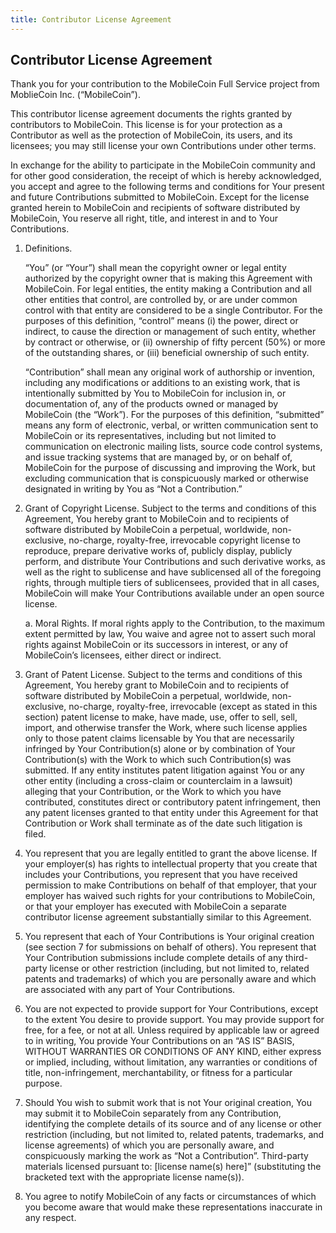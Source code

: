 ```yaml
---
title: Contributor License Agreement
---
```


## Contributor License Agreement

Thank you for your contribution to the MobileCoin Full Service project from MoblieCoin Inc. (“MobileCoin”).

This contributor license agreement documents the rights granted by contributors to MobileCoin. This license is for your protection as a Contributor as well as the protection of MobileCoin, its users, and its licensees; you may still license your 
own Contributions under other terms.

In exchange for the ability to participate in the MobileCoin community and for other good consideration, the receipt of which is hereby acknowledged, you accept and agree to the following terms and conditions for Your present and future Contributions submitted to MobileCoin. Except for the license granted herein to MobileCoin and recipients of software distributed by MobileCoin, You reserve all right, title, and interest in and to Your Contributions.

1. Definitions.

    “You” (or “Your”) shall mean the copyright owner or legal entity authorized by the copyright owner that is making this Agreement with MobileCoin. For legal entities, the entity making a Contribution and all other entities that control, are controlled by, or are under common control with that entity are considered to be a single Contributor. For the purposes of this definition, “control” means (i) the power, direct or indirect, to cause the direction or management of such entity, whether by contract or otherwise, or (ii) ownership of fifty percent (50%) or more of the outstanding shares, or (iii) beneficial ownership of such entity.

    “Contribution” shall mean any original work of authorship or invention, including any modifications or additions to an existing work, that is intentionally submitted by You to MobileCoin for inclusion in, or documentation of, any of the products owned or managed by MobileCoin (the “Work”). For the purposes of this definition, “submitted” means any form of electronic, verbal, or written communication sent to MobileCoin or its representatives, including but not limited to communication on electronic mailing lists, source code control systems, and issue tracking systems that are managed by, or on behalf of, MobileCoin for the purpose of discussing and improving the Work, but excluding communication that is conspicuously marked or otherwise designated in writing by You as “Not a Contribution.”

1. Grant of Copyright License. Subject to the terms and conditions of this Agreement, You hereby grant to MobileCoin and to recipients of software distributed by MobileCoin a perpetual, worldwide, non-exclusive, no-charge, royalty-free, irrevocable copyright license to reproduce, prepare derivative works of, publicly display, publicly perform, and distribute Your Contributions and such derivative works, as well as the right to sublicense and have sublicensed all of the foregoing rights, through multiple tiers of sublicensees, provided that in all cases, MobileCoin will make Your Contributions available under an open source license.

    a. Moral Rights. If moral rights apply to the Contribution, to the maximum extent permitted by law, You waive and agree not to assert such moral rights against MobileCoin or its successors in interest, or any of MobileCoin’s licensees, either direct or indirect.


1. Grant of Patent License. Subject to the terms and conditions of this Agreement, You hereby grant to MobileCoin and to recipients of software distributed by MobileCoin a perpetual, worldwide, non-exclusive, no-charge, royalty-free, irrevocable (except as stated in this section) patent license to make, have made, use, offer to sell, sell, import, and otherwise transfer the Work, where such license applies only to those patent claims licensable by You that are necessarily infringed by Your Contribution(s) alone or by combination of Your Contribution(s) with the Work to which such Contribution(s) was submitted. If any entity institutes patent litigation against You or any other entity (including a cross-claim or counterclaim in a lawsuit) alleging that your Contribution, or the Work to which you have contributed, constitutes direct or contributory patent infringement, then any patent licenses granted to that entity under this Agreement for that Contribution or Work shall terminate as of the date such litigation is filed.

1. You represent that you are legally entitled to grant the above license. If your employer(s) has rights to intellectual property that you create that includes your Contributions, you represent that you have received permission to make Contributions on behalf of that employer, that your employer has waived such rights for your contributions to MobileCoin, or that your employer has executed with MobileCoin a separate contributor license agreement substantially similar to this Agreement.

1. You represent that each of Your Contributions is Your original creation (see section 7 for submissions on behalf of others). You represent that Your Contribution submissions include complete details of any third-party license or other restriction (including, but not limited to, related patents and trademarks) of which you are personally aware and which are associated with any part of Your Contributions.

1. You are not expected to provide support for Your Contributions, except to the extent You desire to provide support. You may provide support for free, for a fee, or not at all. Unless required by applicable law or agreed to in writing, You provide Your Contributions on an “AS IS” BASIS, WITHOUT WARRANTIES OR CONDITIONS OF ANY KIND, either express or implied, including, without limitation, any warranties or conditions of title, non-infringement, merchantability, or fitness for a particular purpose.

1. Should You wish to submit work that is not Your original creation, You may submit it to MobileCoin separately from any Contribution, identifying the complete details of its source and of any license or other restriction (including, but not limited to, related patents, trademarks, and license agreements) of which you are personally aware, and conspicuously marking the work as “Not a Contribution”. Third-party materials licensed pursuant to: [license name(s) here]” (substituting the bracketed text with the appropriate license name(s)).

1. You agree to notify MobileCoin of any facts or circumstances of which you become aware that would make these representations inaccurate in any respect.
